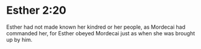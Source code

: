 # Esther 2:20

Esther had not made known her kindred or her people, as Mordecai had commanded her, for Esther obeyed Mordecai just as when she was brought up by him.
